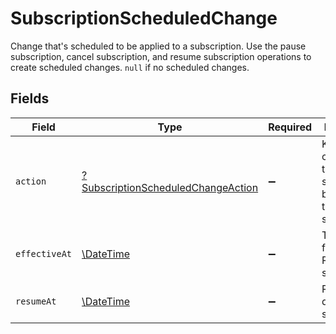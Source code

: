 # SubscriptionScheduledChange

Change that's scheduled to be applied to a subscription. Use the pause subscription, cancel subscription, and resume subscription operations to create scheduled changes. `null` if no scheduled changes.


## Fields

| Field                                                                                          | Type                                                                                           | Required                                                                                       | Description                                                                                    | Example                                                                                        |
| ---------------------------------------------------------------------------------------------- | ---------------------------------------------------------------------------------------------- | ---------------------------------------------------------------------------------------------- | ---------------------------------------------------------------------------------------------- | ---------------------------------------------------------------------------------------------- |
| `action`                                                                                       | [?SubscriptionScheduledChangeAction](../../models/shared/SubscriptionScheduledChangeAction.md) | :heavy_minus_sign:                                                                             | Kind of change that's scheduled to be applied to this subscription.                            |                                                                                                |
| `effectiveAt`                                                                                  | [\DateTime](https://www.php.net/manual/en/class.datetime.php)                                  | :heavy_minus_sign:                                                                             | Timestamp following the RFC 3339 standard                                                      | 2019-10-12T07:20:50.52Z                                                                        |
| `resumeAt`                                                                                     | [\DateTime](https://www.php.net/manual/en/class.datetime.php)                                  | :heavy_minus_sign:                                                                             | RFC 3339 datetime string.                                                                      | 2024-10-12T07:20:50.52Z                                                                        |